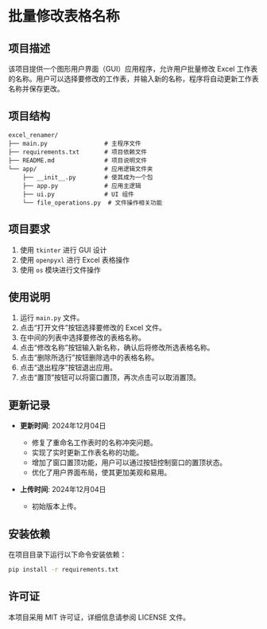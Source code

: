 # 批量修改表格名称

## 项目描述
该项目提供一个图形用户界面（GUI）应用程序，允许用户批量修改 Excel 工作表的名称。用户可以选择要修改的工作表，并输入新的名称，程序将自动更新工作表名称并保存更改。

## 项目结构
```
excel_renamer/
├── main.py                # 主程序文件
├── requirements.txt       # 项目依赖文件
├── README.md              # 项目说明文件
└── app/                   # 应用逻辑文件夹
    ├── __init__.py        # 使其成为一个包
    ├── app.py             # 应用主逻辑
    ├── ui.py              # UI 组件
    └── file_operations.py  # 文件操作相关功能
```

## 项目要求
1. 使用 `tkinter` 进行 GUI 设计
2. 使用 `openpyxl` 进行 Excel 表格操作
3. 使用 `os` 模块进行文件操作

## 使用说明
1. 运行 `main.py` 文件。
2. 点击“打开文件”按钮选择要修改的 Excel 文件。
3. 在中间的列表中选择要修改的表格名称。
4. 点击“修改名称”按钮输入新名称，确认后将修改所选表格名称。
5. 点击“删除所选行”按钮删除选中的表格名称。
6. 点击“退出程序”按钮退出应用。
7. 点击“置顶”按钮可以将窗口置顶，再次点击可以取消置顶。

## 更新记录
- **更新时间**: 2024年12月04日
  - 修复了重命名工作表时的名称冲突问题。
  - 实现了实时更新工作表名称的功能。
  - 增加了窗口置顶功能，用户可以通过按钮控制窗口的置顶状态。
  - 优化了用户界面布局，使其更加美观和易用。

- **上传时间**: 2024年12月04日
  - 初始版本上传。

## 安装依赖
在项目目录下运行以下命令安装依赖：
```bash
pip install -r requirements.txt
```

## 许可证
本项目采用 MIT 许可证，详细信息请参阅 LICENSE 文件。
